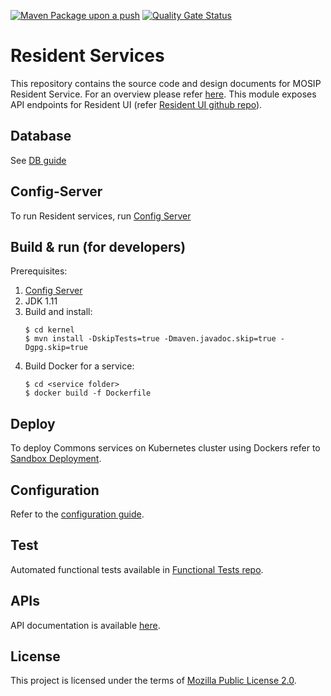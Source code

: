 
[![Maven Package upon a push](https://github.com/mosip/resident-services/actions/workflows/push_trigger.yml/badge.svg?branch=release-1.2.0)](https://github.com/mosip/resident-services/actions/workflows/push_trigger.yml)
[![Quality Gate Status](https://sonarcloud.io/api/project_badges/measure?project=mosip_resident-services&id=mosip_resident-services&branch=release-1.2.0&metric=alert_status)](https://sonarcloud.io/dashboard?id=mosip_resident-services&branch=release-1.2.0)

# Resident Services
This repository contains the source code and design documents for MOSIP Resident Service. For an overview please refer [here](https://docs.mosip.io/1.2.0/modules/resident-services). This module exposes API endpoints for Resident UI (refer [Resident UI github repo](https://github.com/mosip/resident-ui/blob/master/README.md)).


## Database
See [DB guide](db_scripts/README.md)

## Config-Server
To run Resident services, run [Config Server](https://docs.mosip.io/1.2.0/modules/module-configuration#config-server)

## Build & run (for developers)
Prerequisites:

1. [Config Server](https://docs.mosip.io/1.2.0/modules/module-configuration#config-server)
1. JDK 1.11  
1. Build and install:
    ```
    $ cd kernel
    $ mvn install -DskipTests=true -Dmaven.javadoc.skip=true -Dgpg.skip=true
    ```
1. Build Docker for a service:
    ```
    $ cd <service folder>
    $ docker build -f Dockerfile
    ```
## Deploy
To deploy Commons services on Kubernetes cluster using Dockers refer to [Sandbox Deployment](https://docs.mosip.io/1.2.0/deployment/sandbox-deployment).

## Configuration
Refer to the [configuration guide](docs/configuration.md).

## Test
Automated functional tests available in [Functional Tests repo](https://github.com/mosip/mosip-functional-tests).

## APIs
API documentation is available [here](https://mosip.github.io/documentation/).

## License
This project is licensed under the terms of [Mozilla Public License 2.0](LICENSE).


